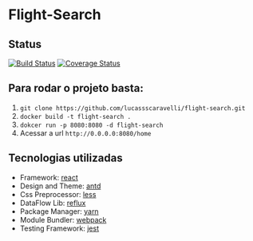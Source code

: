 # Flight-Search

## Status

[![Build Status](https://travis-ci.org/lucassscaravelli/flight-search.svg?branch=master)](https://travis-ci.org/lucassscaravelli/flight-search) [![Coverage Status](https://coveralls.io/repos/github/lucassscaravelli/flight-search/badge.svg?branch=master)](https://coveralls.io/github/lucassscaravelli/flight-search?branch=master)

## Para rodar o projeto basta:

1. ```git clone https://github.com/lucassscaravelli/flight-search.git```
2. ```docker build -t flight-search .```
3. ```dokcer run -p 8080:8080 -d flight-search```
4. Acessar a url ```http://0.0.0.0:8080/home```

## Tecnologias utilizadas
* Framework: [react](https://reactjs.org/)
* Design and Theme: [antd](https://ant.design/)
* Css Preprocessor: [less](http://lesscss.org/)
* DataFlow Lib: [reflux](https://github.com/reflux/refluxjs)
* Package Manager: [yarn](https://yarnpkg.com)
* Module Bundler: [webpack](https://webpack.js.org/)
* Testing Framework: [jest](https://jestjs.io/)
